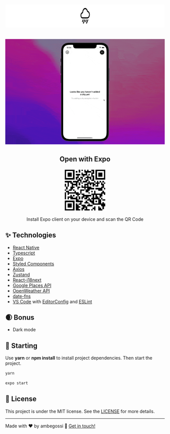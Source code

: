 <h1 align="center">
  <img alt="Simple Weather" height="72" title="Simple Weather" src=".github/logo.png" />
</h1>

<h2 align="center">
  <img alt="Simple Weather video demonstration" src="./.github/simple-weather.gif">
</h2>

<h2 align="center">Open with Expo</h2>
<p align="center">
<a target="_blank" href="https://expo.dev/@ambegossi/simple-weather">
<img src="./.github/qrcode.png">
</a></p>
<p align="center">Install Expo client on your device and scan the QR Code</p>

## ✨ Technologies

- [React Native](https://reactnative.dev/)
- [Typescript][ts]
- [Expo](https://expo.dev/)
- [Styled Components](https://www.styled-components.com/)
- [Axios](https://github.com/axios/axios)
- [Zustand](https://github.com/pmndrs/zustand)
- [React-i18next](https://react.i18next.com/)
- [Google Places API](https://developers.google.com/maps/documentation/places/web-service/overview)
- [OpenWeather API](https://openweathermap.org/)
- [date-fns](https://date-fns.org/)
- [VS Code][vscode] with [EditorConfig][vceditconfig] and [ESLint][vceslint]

## 🌒 Bonus

- Dark mode

## 🎉 Starting

Use **yarn** or **npm install** to install project dependencies.
Then start the project.

```cl
yarn
```

```cl
expo start
```

## 📄 License

This project is under the MIT license. See the [LICENSE](https://github.com/ambegossi/simple-weather/blob/main/LICENSE) for more details.

---

Made with ♥ by ambegossi :wave: [Get in touch!](https://www.linkedin.com/in/anderson-begossi-b5065a130/)

[ts]: https://www.typescriptlang.org
[vscode]: https://code.visualstudio.com/
[yarn]: https://yarnpkg.com/
[vceditconfig]: https://marketplace.visualstudio.com/items?itemName=EditorConfig.EditorConfig
[vceslint]: https://marketplace.visualstudio.com/items?itemName=dbaeumer.vscode-eslint

